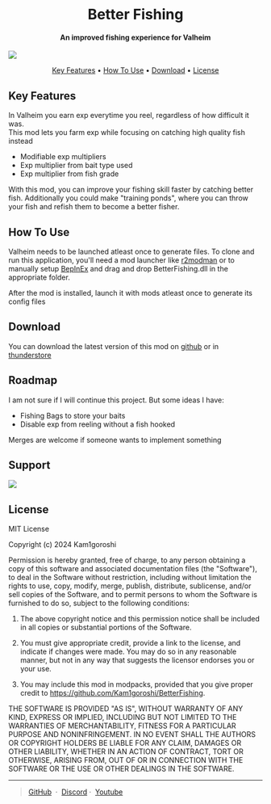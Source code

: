 
<h1 align="center">
  <br>
  <br>
  Better Fishing
  <br>
</h1>

<h4 align="center">An improved fishing experience for Valheim</h4>
<img src=https://i.imgur.com/I2ErpLp.png>
<p align="center">
  <a href="https://badge.fury.io/js/electron-markdownify">

<p align="center">
  <a href="#key-features">Key Features</a> •
  <a href="#how-to-use">How To Use</a> •
  <a href="#download">Download</a> •
  <a href="#license">License</a>
</p>

## Key Features

In Valheim you earn exp everytime you reel, regardless of how difficult it was.<br>
This mod lets you farm exp while focusing on catching high quality fish instead

 
* Modifiable exp multipliers
* Exp multiplier from bait type used
* Exp multiplier from fish grade

With this mod, you can improve your fishing skill faster by catching better fish. Additionally you could make "training ponds", where you can throw your fish and refish them to become a better fisher.
## How To Use

Valheim needs to be launched atleast once to generate files. To clone and run this application, you'll need a mod launcher like [r2modman](https://r2modman.com/download/) or to manually setup [BepInEx](https://docs.bepinex.dev/articles/user_guide/installation/index.html) and drag and drop BetterFishing.dll in the appropriate folder. 

After the mod is installed, launch it with mods atleast once to generate its config files


## Download

You can download the latest version of this mod on [github](https://github.com/Kam1goroshi/BetterFishing/releases) or in [thunderstore](https://thunderstore.io/package/Kam1goroshi/)


## Roadmap

I am not sure if I will continue this project. But some ideas I have:
- Fishing Bags to store your baits
- Disable exp from reeling without a fish hooked

Merges are welcome if someone wants to implement something

## Support

<a href="https://www.buymeacoffee.com/kam1goroshi_"><img src="https://img.buymeacoffee.com/button-api/?text=Buy me a coffee&emoji=&slug=kam1goroshi_&button_colour=b3906f&font_colour=000000&font_family=Cookie&outline_colour=000000&coffee_colour=FFDD00" /></a>

## License

MIT License

Copyright (c) 2024 Kam1goroshi

Permission is hereby granted, free of charge, to any person obtaining a copy of this software and associated documentation files (the "Software"), to deal in the Software without restriction, including without limitation the rights to use, copy, modify, merge, publish, distribute, sublicense, and/or sell copies of the Software, and to permit persons to whom the Software is furnished to do so, subject to the following conditions:

1. The above copyright notice and this permission notice shall be included in all copies or substantial portions of the Software.

2. You must give appropriate credit, provide a link to the license, and indicate if changes were made. You may do so in any reasonable manner, but not in any way that suggests the licensor endorses you or your use.

3. You may include this mod in modpacks, provided that you give proper credit to https://github.com/Kam1goroshi/BetterFishing.

THE SOFTWARE IS PROVIDED "AS IS", WITHOUT WARRANTY OF ANY KIND, EXPRESS OR IMPLIED, INCLUDING BUT NOT LIMITED TO THE WARRANTIES OF MERCHANTABILITY, FITNESS FOR A PARTICULAR PURPOSE AND NONINFRINGEMENT. IN NO EVENT SHALL THE AUTHORS OR COPYRIGHT HOLDERS BE LIABLE FOR ANY CLAIM, DAMAGES OR OTHER LIABILITY, WHETHER IN AN ACTION OF CONTRACT, TORT OR OTHERWISE, ARISING FROM, OUT OF OR IN CONNECTION WITH THE SOFTWARE OR THE USE OR OTHER DEALINGS IN THE SOFTWARE.

---

> [GitHub](https://github.com/amitmerchant1990) &nbsp;&middot;&nbsp;
> [Discord](https://discordapp.com/users/455756322655174659)&nbsp;&middot;&nbsp;
> [Youtube](https://www.youtube.com/@Kam1goroshi)
